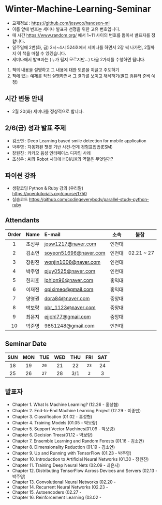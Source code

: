 # Winter-Machine-Learning-Seminar

- 교재정보 : https://github.com/joswoo/handson-ml
- 이름 앞에 번호는 세미나 발표자 선정을 위한 고유 번호입니다. 
- 매 시간 https://www.random.org/ 에서 1~11 사이의 번호를 뽑아서 발표자를 정합니다. 
- 일주일에 2번(화, 금) 2시~4시 524호에서 세미나를 하면서 2장 씩 나가면, 2월까지 이 책을 마칠 수 있겠습니다.
- 세미나에서 발표자는 (누가 될지 모르지만...) 다음 2가지를 수행하면 됩니다.
1) 책의 내용을 설명하고 그 내용에 대한 토론을 이끌고 주도하기
2) 책에 있는 예제를 직접 실행하면서 그 결과를 보이고 해석하기(발표 컴퓨터 준비 예정)

## 시간 변동 안내
- 2월 20(화) 세미나를 정상적으로 합니다.

## 2/6(금) 성과 발표 주제
- 김소연 : Deep Learning based smile detection for mobile application
- 박주영 : 자동화된 챗봇 기반 사건-연계 경험표집법(ESM)
- 장원진 : 카카오 음성 인터페이스 디자인 사례
- 조성우 : AI와 Robot 시대에 HCI/UX의 역할은 무엇일까?

## 파이썬 강좌
- 생활코딩 Python & Ruby 강의 (우리말)
<https://opentutorials.org/course/1750>
- 실습코드
<https://github.com/codingeverybody/parallel-study-python-ruby>

## Attendants
 Order | Name | E-mail            | 소속 | 불참   
 :---: | :--: | :-----------------| :--: | :-------: 
 1| 조성우 | josw1217@naver.com     | 인천대 | 
 2| 김소연 | soyeon51696@naver.com  | 인천대 | 02.21 ~ 27
 3| 장원진 | wonjin1008@naver.com   | 인천대 | 
 4| 박주영 | pjuy0525@naver.com     | 인천대 | 
 5| 한지훈 | lphion96@naver.com     | 홍익대 |           
 6| 이재진 | opiximeo@gmail.com     | 홍익대 |           
 7| 양영권 | dora84@naver.com       | 중앙대 |
 8| 박보랑 | pbr_1123@naver.com     | 중앙대 |
 9| 최은지 | ejjchl77@gmail.com     | 중앙대 | 
 10| 박준영 | 9851248@gmail.com     | 인천대 | 

## Seminar Date
SUN | MON | TUE | WED | THU | FRI | SAT
:-: | :-: | :-: | :-: | :-: | :-: | :-:
18 | 19 | `20` | 21 | 22 | `23` | 24
25 | 26 | `27` | 28 | 3/1 | `2` | 3


## 발표자
- Chapter 1. What Is Machine Learning? (12.26 - 홍성협)
- Chapter 2. End-to-End Machine Learning Project (12.29 - 이종만)
- Chapter 3. Classification (01.02 - 홍성협)
- Chapter 4. Training Models (01.05 - 박보랑)
- Chapter 5. Support Vector Machines(01.09 - 박보랑)
- Chapter 6. Decision Trees(01.12 - 박보랑)
- Chapter 7. Ensemble Learning and Random Forests (01.16 - 김소연)
- Chapter 8. Dimensionality Reduction (01.19 - 김소연)
- Chapter 9. Up and Running with TensorFlow (01.23 - 박주영)
- Chapter 10. Introduction to Artificial Neural Networks (01.30 - 장원진)
- Chapter 11. Training Deep Neural Nets (02.09 - 최은지)
- Chapter 12. Distributing TensorFlow Across Devices and Servers (02.13 - 박주영)
- Chapter 13. Convolutional Neural Networks (02.20 -  
- Chapter 14. Recurrent Neural Networks (02.23 - 
- Chapter 15. Autoencoders (02.27 -  
- Chapter 16. Reinforcement Learning (03.02 - 

